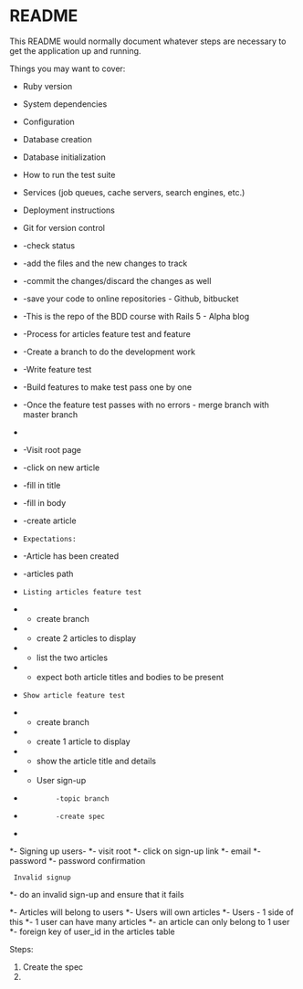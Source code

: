 # README

This README would normally document whatever steps are necessary to get the
application up and running.

Things you may want to cover:

* Ruby version

* System dependencies

* Configuration

* Database creation

* Database initialization

* How to run the test suite

* Services (job queues, cache servers, search engines, etc.)

* Deployment instructions

* Git for version control
* -check status
* -add the files and the new changes to track
* -commit the changes/discard the changes as well
* -save your code to online repositories - Github, bitbucket
* -This is the repo of the BDD course with Rails 5 - Alpha blog
* -Process for articles feature test and feature
* -Create a branch to do the development work
* -Write feature test
* -Build features to make test pass one by one
* -Once the feature test passes with no errors - merge branch with master branch
* 
* -Visit root page
* -click on new article
* -fill in title
* -fill in body
* -create article
* 
      Expectations:
* -Article has been created
* -articles path
* 
      Listing articles feature test
* - create branch
* - create 2 articles to display
* - list the two articles
* - expect both article titles and bodies to be present
* 
      Show article feature test
* - create branch
* - create 1 article to display
* - show the article title and details
* - User sign-up
*             -topic branch
*             -create spec
*             
*- Signing up users-
*- visit root
*- click on sign-up link
*- email
*- password
*- password confirmation

     Invalid signup
*- do an invalid sign-up and ensure that it fails

*- Articles will belong to users
*- Users will own articles
*- Users - 1 side of this
*- 1 user can have many articles
*- an article can only belong to 1 user
*- foreign key of user_id in the articles table

Steps:
1) Create the spec
2) 





